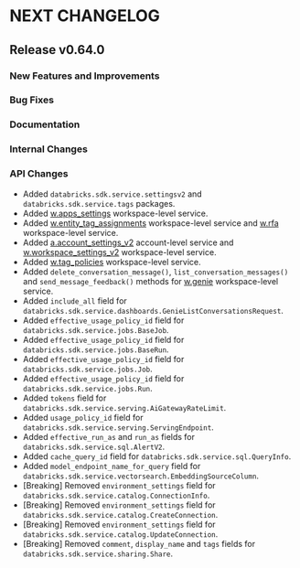 # NEXT CHANGELOG

## Release v0.64.0

### New Features and Improvements

### Bug Fixes

### Documentation

### Internal Changes

### API Changes
* Added `databricks.sdk.service.settingsv2` and `databricks.sdk.service.tags` packages.
* Added [w.apps_settings](https://databricks-sdk-py.readthedocs.io/en/latest/workspace/apps/apps_settings.html) workspace-level service.
* Added [w.entity_tag_assignments](https://databricks-sdk-py.readthedocs.io/en/latest/workspace/catalog/entity_tag_assignments.html) workspace-level service and [w.rfa](https://databricks-sdk-py.readthedocs.io/en/latest/workspace/catalog/rfa.html) workspace-level service.
* Added [a.account_settings_v2](https://databricks-sdk-py.readthedocs.io/en/latest/account/settingsv2/account_settings_v2.html) account-level service and [w.workspace_settings_v2](https://databricks-sdk-py.readthedocs.io/en/latest/workspace/settingsv2/workspace_settings_v2.html) workspace-level service.
* Added [w.tag_policies](https://databricks-sdk-py.readthedocs.io/en/latest/workspace/tags/tag_policies.html) workspace-level service.
* Added `delete_conversation_message()`, `list_conversation_messages()` and `send_message_feedback()` methods for [w.genie](https://databricks-sdk-py.readthedocs.io/en/latest/workspace/dashboards/genie.html) workspace-level service.
* Added `include_all` field for `databricks.sdk.service.dashboards.GenieListConversationsRequest`.
* Added `effective_usage_policy_id` field for `databricks.sdk.service.jobs.BaseJob`.
* Added `effective_usage_policy_id` field for `databricks.sdk.service.jobs.BaseRun`.
* Added `effective_usage_policy_id` field for `databricks.sdk.service.jobs.Job`.
* Added `effective_usage_policy_id` field for `databricks.sdk.service.jobs.Run`.
* Added `tokens` field for `databricks.sdk.service.serving.AiGatewayRateLimit`.
* Added `usage_policy_id` field for `databricks.sdk.service.serving.ServingEndpoint`.
* Added `effective_run_as` and `run_as` fields for `databricks.sdk.service.sql.AlertV2`.
* Added `cache_query_id` field for `databricks.sdk.service.sql.QueryInfo`.
* Added `model_endpoint_name_for_query` field for `databricks.sdk.service.vectorsearch.EmbeddingSourceColumn`.
* [Breaking] Removed `environment_settings` field for `databricks.sdk.service.catalog.ConnectionInfo`.
* [Breaking] Removed `environment_settings` field for `databricks.sdk.service.catalog.CreateConnection`.
* [Breaking] Removed `environment_settings` field for `databricks.sdk.service.catalog.UpdateConnection`.
* [Breaking] Removed `comment`, `display_name` and `tags` fields for `databricks.sdk.service.sharing.Share`.